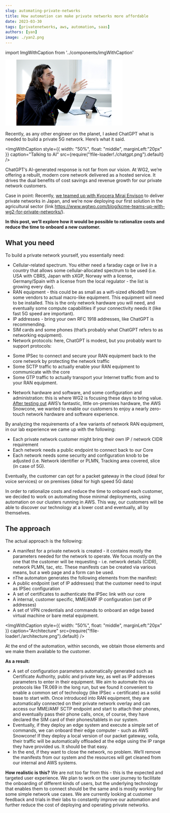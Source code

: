 ```yaml
---
slug: automating-private-networks
title: How automation can make private networks more affordable
date: 2023-03-30
tags: [privatenetworks, aws, automation, saas]
authors: [yan]
image: ./yan2.png
---
```


import ImgWithCaption from '../components/imgWithCaption'

![](./yan2.png)

Recently, as any other engineer on the planet, I asked ChatGPT what is needed to build a private 5G network. Here’s what it said. 

<!--truncate-->

<ImgWithCaption
  style={{
    width: "50%",
    float: "middle",
    marginLeft:"20px"
  }}
  caption="Talking to AI"
  src={require("!file-loader!./chatgpt.png").default}
  />
  
ChatGPT’s AI-generated response is not far from our vision. At WG2, we’re offering a rebuilt, modern core network delivered as a hosted service. It drives the dual benefits of cost savings and revenue growth for our private network customers. 

Case in point: Recently, [we teamed up with Kyocera Mirai Envison](https://www.wgtwo.com/blog/kcme-teams-up-with-wg2-for-private-networks/) to deliver private networks in Japan, and we’re now deploying our first solution in the agricultural sector (link https://www.wgtwo.com/blog/kcme-teams-up-with-wg2-for-private-networks/). 

**In this post, we’ll explore how it would be possible to rationalize costs and reduce the time to onboard a new customer.**

## What you need

To build a private network yourself, you essentially need: 
* Cellular-related spectrum. You either need a faraday cage or live in a country that allows some cellular-allocated spectrum to be used (i.e. USA with CBRS, Japan with sXGP, Norway with a license, Germany/Spain with a license from the local regulator - the list is growing every day).
* RAN equipment - this could be as small as a wifi-sized eNodeB from some vendors to actual macro-like equipment. This equipment will need to be installed. This is the only network hardware you will need, and eventually some compute capabilities if your connectivity needs it (like fast 5G speed are important).
* IP addresses - bring your own RFC 1918 addresses, like ChatGPT is recommending. 
* SIM cards and some phones (that’s probably what ChatGPT refers to as networking equipment). 
* Network protocols: here, ChatGPT is modest, but you probably want to support protocols: 
- Some IPSec to connect and secure your RAN equipment back to the core network by protecting the network traffic
- Some SCTP traffic to actually enable your RAN equipment to communicate with the core 
- Some GTP traffic to actually transport your Internet traffic from and to your RAN equipment. 
* Network hardware and software, and some configuration and administration: this is where WG2 is focusing these days to bring value.  [After testing out](https://www.wgtwo.com/blog/exploring-aws-snowcone/) AWS’s fantastic, little on-premises hardware, the AWS Snowcone, we wanted to enable our customers to enjoy a nearly zero-touch network hardware and software experience.


By analyzing the requirements of a few variants of network RAN equipment, in our lab experience we came up with the following:
* Each private network customer might bring their own IP / network CIDR requirement
* Each network needs a public endpoint to connect back to our Core 
* Each network needs some security and configuration knob to be adjusted (i.e. Network identifier or PLMN, Tracking area covered, slice (in case of 5G). 

Eventually, the customer can opt for a packet gateway in the cloud (ideal for voice services) or on premises (ideal for high speed 5G data)

In order to rationalize costs and reduce the time to onboard each customer, we decided to work on automating those minimal deployments, using automation on our clusters running in AWS. This way, our customers will be able to discover our technology at a lower cost and eventually, all by themselves. 

## The approach

The actual approach is the following:
* A manifest for a private network is created - it contains mostly the parameters needed for the network to operate. We focus mostly on the one that the customer will be requesting - i.e. network details (CIDR), network PLMN, tac, etc. These manifests can be created via various means, but a web page and a form can be used. 
* nThe automaton generates the following elements from the manifest:
* A public endpoint (set of IP addresses) that the customer need to input as IPSec configuration 
* A set of certificates to authenticate the IPSec link with our core 
* A internal, customer specific, MME/AMF IP configuration (set of IP addresses)
* A set of VPN credentials and commands to onboard an edge based virtual machine or bare metal equipment. 

<ImgWithCaption
  style={{
    width: "50%",
    float: "middle",
    marginLeft:"20px"
  }}
  caption="Architecture"
  src={require("!file-loader!./architecture.png").default}
  />

At the end of the automation, within seconds, we obtain those elements and we make them available to the customer. 

**As a result:**
* A set of configuration parameters automatically generated such as Certificate Authority, public and private key, as well as IP addresses parameters to enter in their equipment. We aim to automate this via protocols like TR.069 in the long run, but we found it convenient to enable a common set of technology (like IPSec + certificate) as a solid base to start with. Once introduced into RAN equipment, they are automatically connected on their private network overlay and can access our MME/AMF SCTP endpoint and start to attach their phones, and eventually pass their phone calls, once, of course, they have declared the SIM card of their phones/tablets in our system. 
* Eventually, if they deploy an edge system and execute a simple set of commands, we can onboard their edge computer - such as AWS Snowcone! If they deploy a local version of our packet gateway, voila, their traffic will be automatically offloaded at the edge using the IP range they have provided us. It should be that easy.
* In the end, if they want to close the network, no problem. We’ll remove the manifests from our system and the resources will get cleaned from our internal and AWS systems. 

**How realistic is this?** 
We are not too far from this - this is the expected and targeted user experience. We plan to work on the user journey to facilitate the onboarding of different kinds of users, but the underlying technology that enables them to connect should be the same and is mostly working for some simple network use cases. We are currently looking at customer feedback and trials in their labs to constantly improve our automation and further reduce the cost of deploying and operating private networks. 



